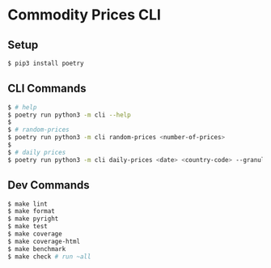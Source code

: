 # Commodity Prices CLI

## Setup

```bash
$ pip3 install poetry
```


## CLI Commands

```bash
$ # help
$ poetry run python3 -m cli --help
$
$ # random-prices
$ poetry run python3 -m cli random-prices <number-of-prices>
$
$ # daily prices
$ poetry run python3 -m cli daily-prices <date> <country-code> --granularity h or hh
```

## Dev Commands

```bash
$ make lint
$ make format
$ make pyright
$ make test
$ make coverage
$ make coverage-html
$ make benchmark
$ make check # run ~all
```